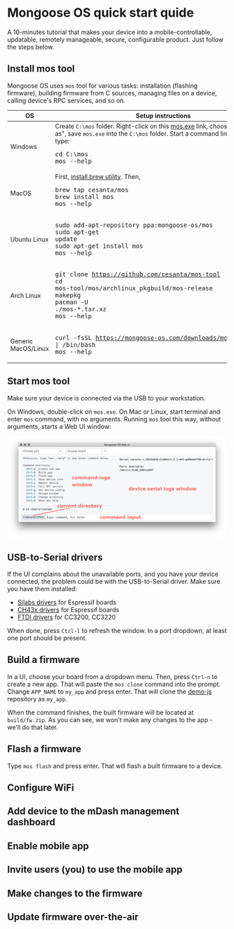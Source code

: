 # Mongoose OS quick start quide

A 10-minutes tutorial that makes your device into a mobile-controllable,
updatable, remotely manageable, secure, configurable product. Just follow
the steps below.

## Install mos tool

Mongoose OS uses `mos` tool for various tasks:
installation (flashing firmware), building firmware from C sources,
managing files on a device, calling device's RPC services, and so on.

|  OS |  Setup instructions | 
| --- | ------------------- |
| Windows | Create `C:\mos` folder. Right-click on this [mos.exe](https://mongoose-os.com/downloads/mos-release/win/mos.exe) link,  choose "Save target as", save `mos.exe` into the `C:\mos` folder. Start a command line prompt and type: <pre class="mt-1">cd C:\mos<br>mos --help</pre> |
|  MacOS | First, [install brew utility](https://brew.sh/). Then, <pre>brew tap cesanta/mos<br>brew install mos<br>mos --help</pre> |
|  Ubuntu Linux | <pre>sudo add-apt-repository ppa:mongoose-os/mos<br>sudo apt-get update<br>sudo apt-get install mos<br>mos --help</pre> |
|  Arch Linux | <pre>git clone https://github.com/cesanta/mos-tool<br>cd mos-tool/mos/archlinux_pkgbuild/mos-release<br>makepkg<br>pacman -U ./mos-*.tar.xz<br>mos --help</pre> |
|  Generic MacOS/Linux | <pre>curl -fsSL https://mongoose-os.com/downloads/mos/install.sh \| /bin/bash<br>mos --help</pre> |

## Start mos tool

Make sure your device is connected via the USB to your workstation.

On Windows, double-click on `mos.exe`. On Mac or Linux, start terminal
and enter `mos` command, with no arguments. Running `mos` tool this way,
without arguments, starts a Web UI window:

![](images/qs1.png)


## USB-to-Serial drivers

If the UI complains about the unavailable ports, and you have your device
connected, the problem could be with the USB-to-Serial driver.
Make sure you have them installed:

- [Silabs drivers](https://www.silabs.com/products/mcu/Pages/USBtoUARTBridgeVCPDrivers.aspx) for Espressif boards
- [CH43x drivers](https://github.com/adrianmihalko/ch340g-ch34g-ch34x-mac-os-x-driver) for Espressif boards
- [FTDI drivers](http://www.ftdichip.com/Drivers/VCP.htm) for CC3200, CC3220

When done, press `Ctrl-l` to refresh the window. In a port dropdown, at least
one port should be present.

## Build a firmware

In a UI, choose your board from a dropdown menu. Then, press `Ctrl-n`
to create a new app. That will paste the `mos clone` command into the prompt.
Change `APP_NAME` to `my_app` and press enter. That will clone the
[demo-js](https://github.com/mongoose-os-apps/demo-js) repository as `my_app`.

When the command finishes, the built firmware will be located at `build/fw.zip`.
As you can see, we won't make any changes to the app - we'll do that later.

## Flash a firmware

Type `mos flash` and press enter. That will flash a built firmware to a device.

## Configure WiFi

## Add device to the mDash management dashboard

## Enable mobile app

## Invite users (you) to use the mobile app

## Make changes to the firmware

## Update firmware over-the-air


